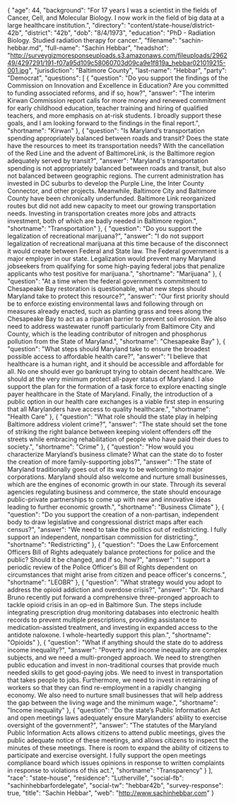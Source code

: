{
  "age": 44,
  "background": "For 17 years I was a scientist in the fields of Cancer, Cell, and Molecular Biology. I now work in the field of big data at a large healthcare institution.",
  "directory": "content/state-house/district-42b",
  "district": "42b",
  "dob": "8/4/1973",
  "education": "PhD - Radiation Biology. Studied radiation therapy for cancer.",
  "filename": "sachin-hebbar.md",
  "full-name": "Sachin Hebbar",
  "headshot": "http://surveygizmoresponseuploads.s3.amazonaws.com/fileuploads/296249/4297291/191-f07a95d109c58060703d09ca9e1f819a_hebbar021019215-001.jpg",
  "jurisdiction": "Baltimore County",
  "last-name": "Hebbar",
  "party": "Democrat",
  "questions": [
    {
      "question": "Do you support the findings of the Commission on Innovation and Excellence in Education? Are you committed to funding associated reforms, and if so, how?",
      "answer": "The interim Kirwan Commission report calls for more money and renewed commitment for early childhood education, teacher training and hiring of qualified teachers, and more emphasis on at-risk students. I broadly support these goals, and I am looking forward to the findings in the final report.",
      "shortname": "Kirwan"
    },
    {
      "question": "Is Maryland’s transportation spending appropriately balanced between roads and transit? Does the state have the resources to meet its transportation needs? With the cancellation of the Red Line and the advent of BaltimoreLink, is the Baltimore region adequately served by transit?",
      "answer": "Maryland's transportation spending is not appropriately balanced between roads and transit, but also not balanced between geographic regions. The current administration has invested in DC suburbs to develop the Purple Line, the Inter County Connector, and other projects. Meanwhile, Baltimore City and Baltimore County have been chronically underfunded. Baltimore Link reorganized routes but did not add new capacity to meet our growing transportation needs. Investing in transportation creates more jobs and attracts investment, both of which are badly needed in Baltimore region.",
      "shortname": "Transportation"
    },
    {
      "question": "Do you support the legalization of recreational marijuana?",
      "answer": "I do not support legalization of recreational marijuana at this time because of the disconnect it would create between Federal and State law. The Federal government is a major employer in our state. Legalization would prevent many Maryland jobseekers from qualifying for some high-paying federal jobs that penalize applicants who test positive for marijuana.",
      "shortname": "Marijuana"
    },
    {
      "question": "At a time when the federal government’s commitment to Chesapeake Bay restoration is questionable, what new steps should Maryland take to protect this resource?",
      "answer": "Our first priority should be to enforce existing environmental laws and following through on measures already enacted, such as planting grass and trees along the Chesapeake Bay to act as a riparian barrier to prevent soil erosion. We also need to address wastewater runoff particularly from Baltimore City and County, which is the leading contributor of nitrogen and phosphorus pollution from the State of Maryland.",
      "shortname": "Chesapeake Bay"
    },
    {
      "question": "What steps should Maryland take to ensure the broadest possible access to affordable health care?",
      "answer": "I believe that healthcare is a human right, and it should be accessible and affordable for all. No one should ever go bankrupt trying to obtain decent healthcare. We should at the very minimum protect all-payer status of Maryland. I also support the plan for the formation of a task force to explore enacting single payer healthcare in the State of Maryland. Finally, the introduction of a public option in our health care exchanges is a viable first step in ensuring that all Marylanders have access to quality healthcare.",
      "shortname": "Health Care"
    },
    {
      "question": "What role should the state play in helping Baltimore address violent crime?",
      "answer": "The state should set the tone of striking the right balance between keeping violent offenders off the streets while embracing rehabilitation of people who have paid their dues to society.",
      "shortname": "Crime"
    },
    {
      "question": "How would you characterize Maryland’s business climate? What can the state do to foster the creation of more family-supporting jobs?",
      "answer": "The state of Maryland traditionally goes out of its way to be welcoming to major corporations. Maryland should also welcome and nurture small businesses, which are the engines of economic growth in our state. Through its several agencies regulating business and commerce, the state should encourage public-private partnerships to come up with new and innovative ideas leading to further economic growth.",
      "shortname": "Business Climate"
    },
    {
      "question": "Do you support the creation of a non-partisan, independent body to draw legislative and congressional district maps after each census?",
      "answer": "We need to take the politics out of redistricting. I fully support an independent, nonpartisan commission for districting.",
      "shortname": "Redistricting"
    },
    {
      "question": "Does the Law Enforcement Officers Bill of Rights adequately balance protections for police and the public? Should it be changed, and if so, how?",
      "answer": "I support a periodic review of the Police Officer's Bill of Rights dependent on circumstances that might arise from citizen and peace officer's concerns.",
      "shortname": "LEOBR"
    },
    {
      "question": "What strategy would you adopt to address the opioid addiction and overdose crisis?",
      "answer": "Dr. Richard Bruno recently put forward a comprehensive three-pronged approach to tackle opioid crisis in an op-ed in Baltimore Sun. The steps include integrating prescription drug monitoring databases into electronic health records to prevent multiple prescriptions, providing assistance to medication-assisted treatment, and investing in expanded access to the antidote naloxone. I whole-heartedly support this plan.",
      "shortname": "Opioids"
    },
    {
      "question": "What if anything should the state do to address income inequality?",
      "answer": "Poverty and income inequality are complex subjects, and we need a multi-pronged approach. We need to strengthen public education and invest in non-traditional courses that provide much needed skills to get good-paying jobs. We need to invest in transportation that takes people to jobs. Furthermore, we need to invest in retraining of workers so that they can find re-employment in a rapidly changing economy. We also need to nurture small businesses that will help address the gap between the living wage and the minimum wage.",
      "shortname": "Income inequality"
    },
    {
      "question": "Do the state’s Public Information Act and open meetings laws adequately ensure Marylanders’ ability to exercise oversight of the government?",
      "answer": "The statutes of the Maryland Public Information Acts allows citizens to attend public meetings, gives the public adequate notice of these meetings, and allows citizens to inspect the minutes of these meetings. There is room to expand the ability of citizens to participate and exercise oversight. I fully support the open meetings compliance board which issues opinions in response to written complaints in response to violations of this act.",
      "shortname": "Transparency"
    }
  ],
  "race": "state-house",
  "residence": "Lutherville",
  "social-fb": "sachinhebbarfordelegate",
  "social-tw": "hebbar42b",
  "survey-response": true,
  "title": "Sachin Hebbar",
  "web": "http://www.sachinhebbar.com"
}
